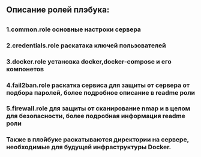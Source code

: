 ## Описание ролей плэбука: <h2>
### 1.common.role основные настроки сервера <h3>
### 2.credentials.role раскатака ключей пользователей <h3>
### 3.docker.role установка docker,docker-compose и его компонетов <h3>
### 4.fail2ban.role раскатка сервиса для защиты от сервера от подбора паролей, более подробное описание в readme роли <h3>
### 5.firewall.role для защиты от сканирование nmap и в целом для безопасности, более подробная информация readme роли<h3>

### Также в плэйбуке раскатываются директории на сервере, необходимые для будущей инфраструктуры Docker.
